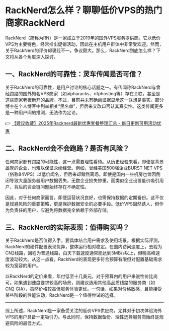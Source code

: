 # RackNerd怎么样？聊聊低价VPS的热门商家RackNerd

RackNerd（简称为RN）是一家成立于2019年的国外VPS服务提供商。它以低价VPS为主要特色，经常推出促销活动，因此在主机用户群体中非常受欢迎。然而，关于RackNerd的评价却褒贬不一，争议颇大。那么，RackNerd到底怎么样？下文将从各个角度深入探讨。

## 一、RackNerd的可靠性：灵车传闻是否可信？

关于RackNerd的可靠性，是用户讨论的核心话题之一。有传闻称RackNerd与曾经跑路的国外知名VPS商家（如alpharacks、nfphosting等）存在关联，甚至是这些商家老板新开的品牌。不过，目前并未有确凿证据显示这一联想是事实。部分博主在个人博客中列举相关“黑名单”，但后来又改口否认其真实性。这类传闻更多是一种用户间的推测，无法作为定论。

👉 [【建议收藏】2025年Racknerd最新优惠套餐整理汇总 - 每日更新可用活动优惠](https://bit.ly/Rack_Nerd)

## 二、RackNerd会不会跑路？是否有风险？

任何商家都有跑路的可能性，这一点需要理性看待。从历史经验来看，即便是背景雄厚的企业，也难以保证永续经营。例如，曾经美国500强企业BURST NET VPS（俗称84VPS）以低价闻名，但后来却黯然离场。即使是国内一些机房也曾因倒闭导致大量服务器用户数据丢失，无数企业损失惨重。而类似企业设置低价吸引用户，背后的资金链问题始终存在不确定性。

因此，对于任何商家而言，即便运营状况良好，也需保持数据的定期备份。这不仅是规避风险的重要策略，更是保护数据安全的必要手段。低价VPS固然诱人，但作为负责任的用户，应避免将数据完全依赖于外部存储。

## 三、RackNerd的实际表现：值得购买吗？

关于RackNerd是否值得入手，要具体结合用户需求及使用场景。根据实际评测，RackNerd的硬件配置表现优异，整体运行相对稳定。在国内访问速度上，去程为CN2线路，回程为普通线路，白天下载速度通常能达到5MB/s以上，但晚高峰速度波动较大。从这一点看，RackNerd的表现更多符合预算有限但对配置基础需求较为宽容的用户。

以RackNerd的定价来看，年付低至十几美元，对于预算内的用户来说性价比尚可。如果遇到速度要求较高的场景，则建议选用其他高品质线路的服务商（如CN2 GIA），虽然价格较高但服务体验更优。一句话，如果对价格敏感，且能接受某些阶段的性能波动，RackNerd是一个值得尝试的选择。

---

综上所述，RackNerd是一家备受关注的低价VPS供应商，尤其对于初次体验海外VPS的用户具备一定吸引力。与此同时，保持数据备份、理性选择服务商始终是规避风险的最佳方式。